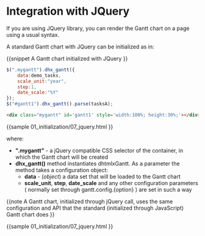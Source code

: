 Integration with JQuery
==========================================

If you are using JQuery library, you can render the Gantt chart on a page using a usual syntax. 

A standard Gantt chart with JQuery can be initialized as in:

{{snippet
A Gantt chart initialized with JQuery
}}
~~~js
$(".mygantt").dhx_gantt({
	data:demo_tasks,
    scale_unit:"year",
	step:1,
	date_scale:"%Y"
});
$("#gantt1").dhx_gantt().parse(tasksA);
~~~

~~~html
<div class="mygantt" id='gantt1' style='width:100%; height:30%;'></div>
~~~

{{sample
	01_initialization/07_jquery.html
}}

where:

- **".mygantt"** - a jQuery compatible CSS selector of the container, in which the Gantt chart will be created 
- **dhx_gantt()** method instantiates dhtmlxGantt. As a parameter the method takes a configuration object:
  - **data** - (*object*) a data set that will  be loaded to the Gantt chart
  - **scale_unit**, **step**, **date_scale** and any other configuration parameters 
  ( normally set through gantt.config.{option} ) are set in such a way
  
{{note
A Gantt chart, initialized through jQuery call, uses the same configuration and API that the standard (initialized through JavaScript) Gantt chart does
}}

{{sample
	01_initialization/07_jquery.html
}}